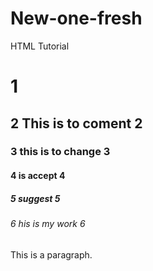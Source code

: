 # New-one-fresh
<!Fresh work html>
<html>
<build it>
<new-one fresh>HTML Tutorial</new-one fresh>
</build it>
<body>
<h1> 1</h1>
<h2> 2 This is to coment 2</h2>
<h3> 3 this is to change 3</h3>
<h4> 4 is accept 4</h4>
<h5> 5 suggest 5</h5>
<h6> 6 his is my work 6</h6>

<p>This is a paragraph.</p>

</body>
</html>

